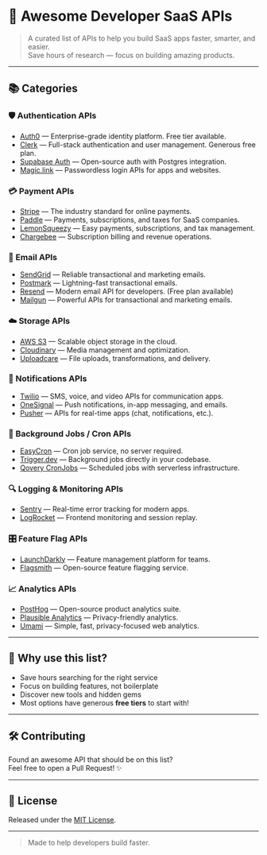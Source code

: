 # 🚀 Awesome Developer SaaS APIs

> A curated list of APIs to help you build SaaS apps faster, smarter, and easier.  
> Save hours of research — focus on building amazing products.

---

## 📚 Categories

### 🛡️ Authentication APIs
- [Auth0](https://auth0.com/) — Enterprise-grade identity platform. Free tier available.
- [Clerk](https://clerk.dev/) — Full-stack authentication and user management. Generous free plan.
- [Supabase Auth](https://supabase.com/auth) — Open-source auth with Postgres integration.
- [Magic.link](https://magic.link/) — Passwordless login APIs for apps and websites.

### 💳 Payment APIs
- [Stripe](https://stripe.com/) — The industry standard for online payments.
- [Paddle](https://paddle.com/) — Payments, subscriptions, and taxes for SaaS companies.
- [LemonSqueezy](https://lemonsqueezy.com/) — Easy payments, subscriptions, and tax management.
- [Chargebee](https://www.chargebee.com/) — Subscription billing and revenue operations.

### 📧 Email APIs
- [SendGrid](https://sendgrid.com/) — Reliable transactional and marketing emails.
- [Postmark](https://postmarkapp.com/) — Lightning-fast transactional emails.
- [Resend](https://resend.com/) — Modern email API for developers. (Free plan available)
- [Mailgun](https://www.mailgun.com/) — Powerful APIs for transactional and marketing emails.

### ☁️ Storage APIs
- [AWS S3](https://aws.amazon.com/s3/) — Scalable object storage in the cloud.
- [Cloudinary](https://cloudinary.com/) — Media management and optimization.
- [Uploadcare](https://uploadcare.com/) — File uploads, transformations, and delivery.

### 📱 Notifications APIs
- [Twilio](https://www.twilio.com/) — SMS, voice, and video APIs for communication apps.
- [OneSignal](https://onesignal.com/) — Push notifications, in-app messaging, and emails.
- [Pusher](https://pusher.com/) — APIs for real-time apps (chat, notifications, etc.).

### 🧩 Background Jobs / Cron APIs
- [EasyCron](https://www.easycron.com/) — Cron job service, no server required.
- [Trigger.dev](https://trigger.dev/) — Background jobs directly in your codebase.
- [Qovery CronJobs](https://docs.qovery.com/guides/cronjobs/) — Scheduled jobs with serverless infrastructure.

### 🔍 Logging & Monitoring APIs
- [Sentry](https://sentry.io/) — Real-time error tracking for modern apps.
- [LogRocket](https://logrocket.com/) — Frontend monitoring and session replay.

### 🎛️ Feature Flag APIs
- [LaunchDarkly](https://launchdarkly.com/) — Feature management platform for teams.
- [Flagsmith](https://www.flagsmith.com/) — Open-source feature flagging service.

### 📈 Analytics APIs
- [PostHog](https://posthog.com/) — Open-source product analytics suite.
- [Plausible Analytics](https://plausible.io/) — Privacy-friendly analytics.
- [Umami](https://umami.is/) — Simple, fast, privacy-focused web analytics.

---

## 🌟 Why use this list?

- Save hours searching for the right service
- Focus on building features, not boilerplate
- Discover new tools and hidden gems
- Most options have generous **free tiers** to start with!

---

## 🛠️ Contributing

Found an awesome API that should be on this list?  
Feel free to open a Pull Request! ✨

---

## 📜 License

Released under the [MIT License](https://opensource.org/licenses/MIT).

---

> Made to help developers build faster.
